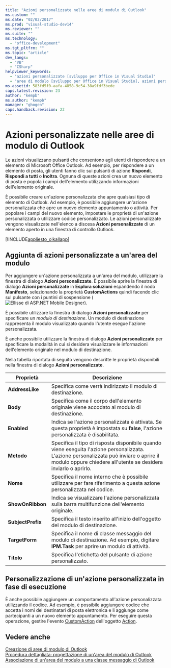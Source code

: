 ```yaml
---
title: "Azioni personalizzate nelle aree di modulo di Outlook"
ms.custom: ""
ms.date: "02/02/2017"
ms.prod: "visual-studio-dev14"
ms.reviewer: ""
ms.suite: ""
ms.technology: 
  - "office-development"
ms.tgt_pltfrm: ""
ms.topic: "article"
dev_langs: 
  - "VB"
  - "CSharp"
helpviewer_keywords: 
  - "azioni personalizzate [sviluppo per Office in Visual Studio]"
  - "aree di modulo [sviluppo per Office in Visual Studio], azioni personalizzate"
ms.assetid: 583fd5f0-aafa-4858-9c54-38a9fdf3bede
caps.latest.revision: 23
author: "kempb"
ms.author: "kempb"
manager: "ghogen"
caps.handback.revision: 22
---
```

# Azioni personalizzate nelle aree di modulo di Outlook
  Le azioni visualizzano pulsanti che consentono agli utenti di rispondere a un elemento di Microsoft Office Outlook.  Ad esempio, per rispondere a un elemento di posta, gli utenti fanno clic sui pulsanti di azione **Rispondi**, **Rispondi a tutti** o **Inoltra**.  Ognuna di queste azioni crea un nuovo elemento di posta e popola i campi dell'elemento utilizzando informazioni dell'elemento originale.  
  
 È possibile creare un'azione personalizzata che apre qualsiasi tipo di elemento di Outlook.  Ad esempio, è possibile aggiungere un'azione personalizzata che apre un nuovo elemento appuntamento o attività.  Per popolare i campi del nuovo elemento, impostare le proprietà di un'azione personalizzata o utilizzare codice personalizzato.  Le azioni personalizzate vengono visualizzate nell'elenco a discesa **Azioni personalizzate** di un elemento aperto in una finestra di controllo Outlook.  
  
 [!INCLUDE[appliesto_olkallapp](../vsto/includes/appliesto-olkallapp-md.md)]  
  
## Aggiunta di azioni personalizzate a un'area del modulo  
 Per aggiungere un'azione personalizzata a un'area del modulo, utilizzare la finestra di dialogo **Azioni personalizzate**.  È possibile aprire la finestra di dialogo **Azioni personalizzate** in **Esplora soluzioni** espandendo il nodo **Manifesto**, selezionando la proprietà **CustomActions** quindi facendo clic sul pulsante con i puntini di sospensione \(![Ellisse di ASP.NET Mobile Designer](~/docs/sharepoint/media/mwellipsis.gif "Ellisse di ASP.NET Mobile Designer")\).  
  
 È possibile utilizzare la finestra di dialogo **Azioni personalizzate** per specificare un *modulo di destinazione*.  Un modulo di destinazione rappresenta il modulo visualizzato quando l'utente esegue l'azione personalizzata.  
  
 È anche possibile utilizzare la finestra di dialogo **Azioni personalizzate** per specificare la modalità in cui si desidera visualizzare le informazioni dell'elemento originale nel modulo di destinazione.  
  
 Nella tabella riportata di seguito vengono descritte le proprietà disponibili nella finestra di dialogo **Azioni personalizzate**.  
  
|Proprietà|Descrizione|  
|---------------|-----------------|  
|**AddressLike**|Specifica come verrà indirizzato il modulo di destinazione.|  
|**Body**|Specifica come il corpo dell'elemento originale viene accodato al modulo di destinazione.|  
|**Enabled**|Indica se l'azione personalizzata è attivata.  Se questa proprietà è impostata su **false**, l'azione personalizzata è disabilitata.|  
|**Metodo**|Specifica il tipo di risposta disponibile quando viene eseguita l'azione personalizzata.  L'azione personalizzata può inviare o aprire il modulo oppure chiedere all'utente se desidera inviarlo o aprirlo.|  
|**Nome**|Specifica il nome interno che è possibile utilizzare per fare riferimento a questa azione personalizzata nel codice.|  
|**ShowOnRibbon**|Indica se visualizzare l'azione personalizzata sulla barra multifunzione dell'elemento originale.|  
|**SubjectPrefix**|Specifica il testo inserito all'inizio dell'oggetto del modulo di destinazione.|  
|**TargetForm**|Specifica il nome di classe messaggio del modulo di destinazione.  Ad esempio, digitare **IPM.Task** per aprire un modulo di attività.|  
|**Titolo**|Specifica l'etichetta del pulsante di azione personalizzato.|  
  
## Personalizzazione di un'azione personalizzata in fase di esecuzione  
 È anche possibile aggiungere un comportamento all'azione personalizzata utilizzando il codice.  Ad esempio, è possibile aggiungere codice che accetta i nomi dei destinatari di posta elettronica e li aggiunge come partecipanti a un nuovo elemento appuntamento.  Per eseguire questa operazione, gestire l'evento [CustomAction](HV05247448) dell'oggetto [Action](HV05247650).  
  
## Vedere anche  
 [Creazione di aree di modulo di Outlook](../vsto/creating-outlook-form-regions.md)   
 [Procedura dettagliata: progettazione di un'area del modulo di Outlook](../vsto/walkthrough-designing-an-outlook-form-region.md)   
 [Associazione di un'area del modulo a una classe messaggio di Outlook](../vsto/associating-a-form-region-with-an-outlook-message-class.md)  
  
  